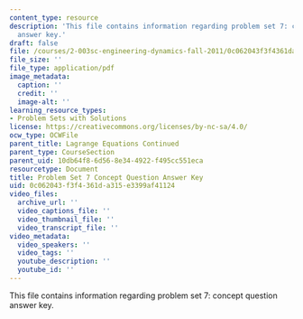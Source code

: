 ```yaml
---
content_type: resource
description: 'This file contains information regarding problem set 7: concept question
  answer key.'
draft: false
file: /courses/2-003sc-engineering-dynamics-fall-2011/0c062043f3f4361da315e3399af41124_MIT_2.003SCF11_pset7CoSol.pdf
file_size: ''
file_type: application/pdf
image_metadata:
  caption: ''
  credit: ''
  image-alt: ''
learning_resource_types:
- Problem Sets with Solutions
license: https://creativecommons.org/licenses/by-nc-sa/4.0/
ocw_type: OCWFile
parent_title: Lagrange Equations Continued
parent_type: CourseSection
parent_uid: 10db64f8-6d56-8e34-4922-f495cc551eca
resourcetype: Document
title: Problem Set 7 Concept Question Answer Key
uid: 0c062043-f3f4-361d-a315-e3399af41124
video_files:
  archive_url: ''
  video_captions_file: ''
  video_thumbnail_file: ''
  video_transcript_file: ''
video_metadata:
  video_speakers: ''
  video_tags: ''
  youtube_description: ''
  youtube_id: ''
---
```

This file contains information regarding problem set 7: concept question answer key.